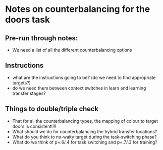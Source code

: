 # Notes on counterbalancing for the doors task

## Pre-run through notes:
- We need a list of all the different counterbalancing options

## Instructions
- what are the instructions going to be? (do we need to find appropriate targets?)
- do we need them between context switches in learn and learning transfer stages?

## Things to double/triple check
- That for all the counterbalancing types, the mapping of colour to target doors is consistent!!!!
- What should we do for counterbalancing the hybrid transfer locations?
- What do you think to no-waity target during the task-switching phase?
- What do we think of p=.6/.4 for task switching and p=.7/.3 for training?


